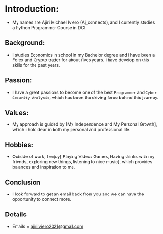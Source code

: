 # Introduction:
* My names are Ajiri Michael Iviero (Aj_connects), and I currently studies a Python Programmer Course in DCI.

## Background:
* I studies Economics in school in my Bachelor degree and i have been a Forex and Crypto trader for about fives years. I have develop on this skills for the past years.

## Passion:
* I have a great passions to become one of the best `Programmer` and `Cyber Security Analysis`, which has been the driving force behind this journey.

## Values:
* My approach is guided by [My Independence and My Personal Growth], which i hold dear in both my personal and professional life.

## Hobbies:
* Outside of work, I enjoy[ Playing Videos Games, Having drinks with my friends, exploring new things, listening to nice music], which provides balances and inspiration to me.

## Conclusion
* I look forward to get an email back from you and we can have the opportunity to connect more.

## Details
* Emails = ajiriiviero2021@gmail.com